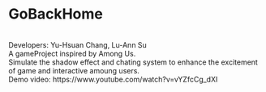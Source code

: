 # GoBackHome
<br/>
Developers: Yu-Hsuan Chang, Lu-Ann Su
<br/>
A gameProject inspired by Among Us.
<br/>
Simulate the shadow effect and chating system to enhance the excitement of game and interactive amoung users.
<br/>
Demo video: https://www.youtube.com/watch?v=vYZfcCg_dXI
